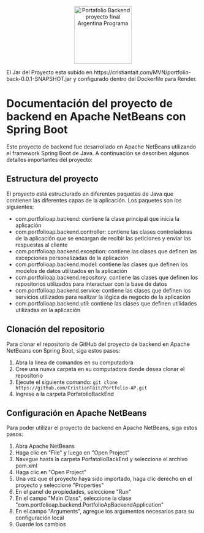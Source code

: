 <p align="center">
  <img width="150" src="https://cristiantait.com/imgAP/logo.png" alt="Portafolio Backend proyecto final Argentina Programa">
</p>

<p>El Jar del Proyecto esta subido en https://cristiantait.com/MVN/portfolio-back-0.0.1-SNAPSHOT.jar y configurado dentro del Dockerfile para Render.</p>

<h1>Documentación del proyecto de backend en Apache NetBeans con Spring Boot</h1>
<p>Este proyecto de backend fue desarrollado en Apache NetBeans utilizando el framework Spring Boot de Java. A continuación se describen algunos detalles importantes del proyecto:</p>
<h2>Estructura del proyecto</h2>
<p>El proyecto está estructurado en diferentes paquetes de Java que contienen las diferentes capas de la aplicación. Los paquetes son los siguientes:</p>
<ul>
  <li>com.portfolioap.backend: contiene la clase principal que inicia la aplicación</li>
  <li>com.portfolioap.backend.controller: contiene las clases controladoras de la aplicación que se encargan de recibir las peticiones y enviar las respuestas al cliente</li>
  <li>com.portfolioap.backend.exception: contiene las clases que definen las excepciones personalizadas de la aplicación</li>
  <li>com.portfolioap.backend.model: contiene las clases que definen los modelos de datos utilizados en la aplicación</li>
  <li>com.portfolioap.backend.repository: contiene las clases que definen los repositorios utilizados para interactuar con la base de datos</li>
  <li>com.portfolioap.backend.service: contiene las clases que definen los servicios utilizados para realizar la lógica de negocio de la aplicación</li>
  <li>com.portfolioap.backend.util: contiene las clases que definen utilidades utilizadas en la aplicación</li>
</ul>
<h2>Clonación del repositorio</h2>
<p>Para clonar el repositorio de GitHub del proyecto de backend en Apache NetBeans con Spring Boot, siga estos pasos:</p>
<ol>
  <li>Abra la línea de comandos en su computadora</li>
  <li>Cree una nueva carpeta en su computadora donde desea clonar el repositorio</li>
  <li>Ejecute el siguiente comando: <code>git clone https://github.com/CristianTait/Portfolio-AP.git</code></li>
  <li>Ingrese a la carpeta PorfatolioBackEnd</li>
</ol>
<h2>Configuración en Apache NetBeans</h2>
<p>Para poder utilizar el proyecto de backend en Apache NetBeans, siga estos pasos:</p>
<ol>
  <li>Abra Apache NetBeans</li>
  <li>Haga clic en "File" y luego en "Open Project"</li>
  <li>Navegue hasta la carpeta PorfatolioBackEnd y seleccione el archivo pom.xml</li>
  <li>Haga clic en "Open Project"</li>
  <li>Una vez que el proyecto haya sido importado, haga clic derecho en el proyecto y seleccione "Properties"</li>
  <li>En el panel de propiedades, seleccione "Run"</li>
  <li>En el campo "Main Class", seleccione la clase "com.portfolioap.backend.PortfolioApBackendApplication"</li>
  <li>En el campo "Arguments", agregue los argumentos necesarios para su configuración local</li>
  <li>Guarde los cambios</li>
</ol>
